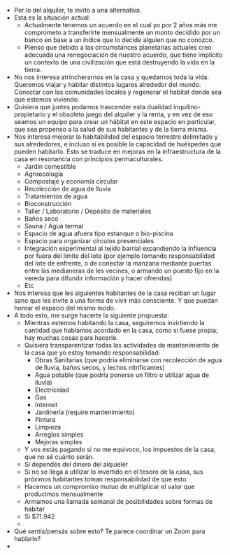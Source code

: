 - Por lo del alquiler, te invito a una alternativa.
- Esta es la situación actual:
	- Actualmente tenemos un acuerdo en el cual yo por 2 años más me comprometo a transferirte mensualmente un monto decidido por un banco en base a un índice que lo decide alguien que no conozco.
	- Pienso que debido a las circumstances planetarias actuales creo adecuada una renegociación de nuestro acuerdo, que tiene implícito un contexto de una civilización que está destruyendo la vida en la tierra.
- No nos interesa atrincherarnos en la casa y quedarnos toda la vida. Queremos viajar y habitar distintos lugares alrededor del mundo. Conectar con las comunidades locales y regenerar el habitat donde sea que estemos viviendo.
- Quisiera que juntes podamos trascender esta dualidad inquilino-propietario y el obsoleto juego del alquiler y la renta, y en vez de eso seamos un equipo para crear un hábitat en este espacio en particular, que sea propenso a la salud de sus habitantes y de la tierra misma.
- Nos interesa mejorar la habitabilidad del espacio terrestre delimitado y sus alrededores, e incluso si es posible la capacidad de huéspedes que pueden habitarlo. Esto se traduce en mejoras en la infraestructura de la casa en resonancia con principios permaculturales.
	- Jardín comestible
	- Agroecología
	- Compostaje y economía circular
	- Recolección de agua de lluvia
	- Tratamientos de agua
	- Bioconstrucción
	- Taller / Laboratorio / Depósito de materiales
	- Baños seco
	- Sauna / Agua termal
	- Espacio de agua afuera tipo estanque o bio-piscina
	- Espacio para organizar círculos presenciales
	- Integración experimental al tejido barrial expandiendo la influencia por fuera del límite del lote (por ejemplo tomando responsabilidad del lote de enfrente, o de conectar la manzana mediante puertas entre las medianeras de les vecines, o armando un puesto fijo en la vereda para difundir información y hacer ofrendas)
	- Etc
- Nos interesa que les siguientes habitantes de la casa reciban un lugar sano que les invite a una forma de vivir más consciente. Y que puedan honrar el espacio del mismo modo.
- A todo esto, me surge hacerte la siguiente propuesta:
	- Mientras estemos habitando la casa, seguiremos invirtiendo la cantidad que habíamos acordado en la casa, como si fuese propia; hay muchas cosas para hacerle.
	- Quisiera transparentizar todas las actividades de mantenimiento de la casa que yo estoy tomando responsabilidad:
		- Obras Sanitarias (que podría eliminarse con recolección de agua de lluvia, baños secos, y lechos nitrificantes)
		- Agua potable (que podría ponerse un filtro o utilizar agua de lluvia)
		- Electricidad
		- Gas
		- Internet
		- Jardinería (require mantenimiento)
		- Pintura
		- Limpieza
		- Arreglos simples
		- Mejoras simples
	- Y vos estás pagando si no me equivoco, los impuestos de la casa, que no sé cuánto serán.
	- Si dependés del dinero del alquieler
	- Si no se llega a utilizar lo invertido en el tesoro de la casa, sus próximos habitantes toman responsabilidad de que esto.
	- Hacemos un compromiso mutuo de multiplicar el valor que producimos mensualmente
	- Armamos una llamada semanal de posibilidades sobre formas de habitar
	- Si $71.942
	-
- Qué sentís/pensás sobre esto? Te parece coordinar un Zoom para hablarlo?
-